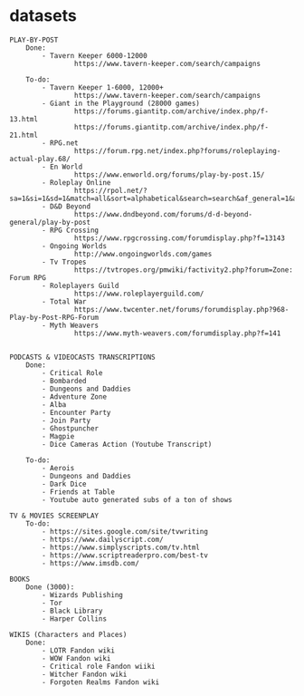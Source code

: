 # datasets

	PLAY-BY-POST
		Done: 
			- Tavern Keeper 6000-12000
					https://www.tavern-keeper.com/search/campaigns

		To-do:
			- Tavern Keeper 1-6000, 12000+
					https://www.tavern-keeper.com/search/campaigns
			- Giant in the Playground (28000 games)
					https://forums.giantitp.com/archive/index.php/f-13.html 
					https://forums.giantitp.com/archive/index.php/f-21.html
			- RPG.net
					https://forum.rpg.net/index.php?forums/roleplaying-actual-play.68/
			- En World
					https://www.enworld.org/forums/play-by-post.15/
			- Roleplay Online
					https://rpol.net/?sa=1&si=1&sd=1&match=all&sort=alphabetical&search=search&af_general=1&af_mature=1&af_adult=1&af_sowner=1&genre[]=10&p=1
			- D&D Beyond
					https://www.dndbeyond.com/forums/d-d-beyond-general/play-by-post
			- RPG Crossing
					https://www.rpgcrossing.com/forumdisplay.php?f=13143
			- Ongoing Worlds
					http://www.ongoingworlds.com/games
			- Tv Tropes
					https://tvtropes.org/pmwiki/factivity2.php?forum=Zone: Forum RPG
			- Roleplayers Guild
					https://www.roleplayerguild.com/
			- Total War
					https://www.twcenter.net/forums/forumdisplay.php?968-Play-by-Post-RPG-Forum
			- Myth Weavers
					https://www.myth-weavers.com/forumdisplay.php?f=141


	PODCASTS & VIDEOCASTS TRANSCRIPTIONS
		Done:
			- Critical Role
			- Bombarded
			- Dungeons and Daddies
			- Adventure Zone
			- Alba
			- Encounter Party
			- Join Party
			- Ghostpuncher
			- Magpie
			- Dice Cameras Action (Youtube Transcript)

		To-do: 
			- Aerois
			- Dungeons and Daddies
			- Dark Dice
			- Friends at Table
			- Youtube auto generated subs of a ton of shows

	TV & MOVIES SCREENPLAY
		To-do:
			- https://sites.google.com/site/tvwriting
			- https://www.dailyscript.com/
			- https://www.simplyscripts.com/tv.html
			- https://www.scriptreaderpro.com/best-tv
			- https://www.imsdb.com/
			
	BOOKS 
		Done (3000):
			- Wizards Publishing
			- Tor
			- Black Library
			- Harper Collins

	WIKIS (Characters and Places)
		Done:
			- LOTR Fandon wiki
			- WOW Fandon wiki
			- Critical role Fandon wiiki
			- Witcher Fandon wiki
			- Forgoten Realms Fandon wiki 
